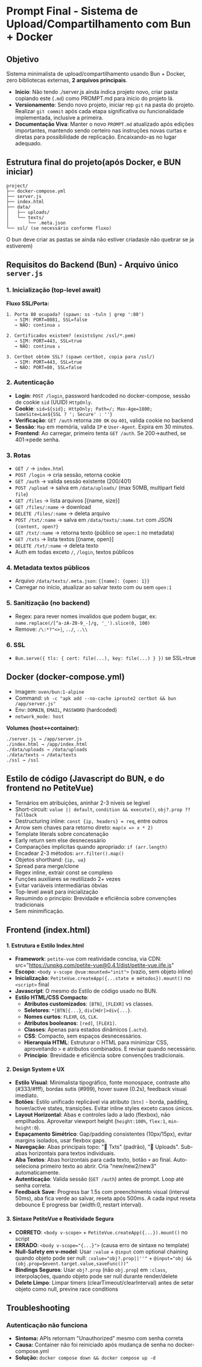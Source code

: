 # Prompt Final - Sistema de Upload/Compartilhamento com Bun + Docker

## Objetivo
Sistema minimalista de upload/compartilhamento usando Bun + Docker, zero bibliotecas externas, **2 arquivos principais**.

- **Inicio**: Não tendo ./server.js ainda indica projeto novo, criar pasta copiando este (`.md`) como PROMPT.md para inicio do projeto lá.
- **Versionamento**: Sendo novo projeto, iniciar rep `git` na pasta do projeto. Realizar `git commit` após cada etapa significativa ou funcionalidade implementada, inclusive a primeira.
- **Documentação Viva**: Manter o novo `PROMPT.md` atualizado após edições importantes, mantendo sendo certeiro nas instruções novas curtas e diretas para possibilidade de replicação. Encaixando-as no lugar adequado.

## Estrutura final do projeto(após Docker, e BUN iniciar)
```
project/
├── docker-compose.yml
├── server.js
├── index.html
├── data/
│   ├── uploads/
│   └── texts/
│       └── .meta.json
└── ssl/ (se necessário conforme fluxo)
```

O bun deve criar as pastas se ainda não estiver criadas(e não quebrar se ja estiverem)

## Requisitos do Backend (Bun) - Arquivo único `server.js`

### 1. Inicialização (top-level await)

**Fluxo SSL/Porta:**
```
1. Porta 80 ocupada? (spawn: ss -tuln | grep ':80')
   → SIM: PORT=8081, SSL=false
   → NÃO: continua ↓
   
2. Certificados existem? (existsSync /ssl/*.pem)
   → SIM: PORT=443, SSL=true
   → NÃO: continua ↓
   
3. Certbot obtém SSL? (spawn certbot, copia para /ssl/)
   → SIM: PORT=443, SSL=true
   → NÃO: PORT=80, SSL=false
```

### 2. Autenticação
- **Login**: `POST /login`, password hardcoded no docker-compose, sessão de cookie `sid` (UUID) `HttpOnly`.
- **Cookie**: `sid=${sid}; HttpOnly; Path=/; Max-Age=1800; SameSite=Lax${SSL ? '; Secure' : ''}`
- **Verificação**: `GET /auth` retorna `200 OK` ou `401`, valida cookie no backend
- **Sessão**: `Map` em memória, valida `IP` e `User-Agent`. Expira em 30 minutos.
- **Frontend**: Ao carregar, primeiro tenta `GET /auth`. Se 200→authed, se 401→pede senha.

### 3. Rotas
- `GET /` → `index.html`
- `POST /login` → cria sessão, retorna cookie
- `GET /auth` → valida sessão existente (200/401)
- `POST /upload` → salva em `/data/uploads/` (max 50MB, multipart field `file`)
- `GET /files` → lista arquivos [{name, size}]
- `GET /files/:name` → download
- `DELETE /files/:name` → deleta arquivo
- `POST /txt/:name` → salva em `/data/texts/:name.txt` com JSON `{content, open?}`
- `GET /txt/:name` → retorna texto (público se `open:1` no metadata)
- `GET /txts` → lista textos [{name, open}]
- `DELETE /txt/:name` → deleta texto
- Auth em todas exceto `/`, `/login`, textos públicos

### 4. Metadata textos públicos
- Arquivo `/data/texts/.meta.json`: `{[name]: {open: 1}}`
- Carregar no início, atualizar ao salvar texto com ou sem `open:1`

### 5. Sanitização (no backend)
- Regex: para rever nomes invalidos que podem bugar, ex: `name.replace(/[^a-zA-Z0-9_-]/g, '_').slice(0, 100)`
- Remove: `/\:*?"<>|`, `../`, `..\\`

### 6. SSL
- `Bun.serve({ tls: { cert: file(...), key: file(...) } })` se SSL=true

## Docker (docker-compose.yml)

- Imagem: `oven/bun:1-alpine`
- Command: `sh -c "apk add --no-cache iproute2 certbot && bun /app/server.js"`
- Env: `DOMAIN`, `EMAIL`, `PASSWORD` (hardcoded)
- `network_mode: host`

**Volumes (host↔container):**
```
./server.js → /app/server.js
./index.html → /app/index.html
./data/uploads → /data/uploads
./data/texts → /data/texts
./ssl → /ssl
```

## Estilo de código (Javascript do BUN, e do frontend no PetiteVue)

- Ternários em atribuições, aninhar 2-3 níveis se legível
- Short-circuit: `value || default`, `condition && execute()`, `obj?.prop ?? fallback`
- Destructuring inline: `const {ip, headers} = req`, entre outros
- Arrow sem chaves para retorno direto: `map(x => x * 2)`
- Template literals sobre concatenação
- Early return sem else desnecessário
- Comparações implícitas quando apropriado: `if (arr.length)`
- Encadear 2-3 métodos: `arr.filter().map()`
- Objetos shorthand: `{ip, ua}`
- Spread para merge/clone
- Regex inline, extrair const se complexo
- Funções auxiliares se reutilizado 2+ vezes
- Evitar variáveis intermediárias óbvias
- Top-level await para inicialização
- Resumindo o principio: Brevidade e eficiência sobre convenções tradicionais
- Sem minimificação.

## Frontend (index.html)

#### 1. Estrutura e Estilo Index.html
- **Framework**: `petite-vue` com reatividade concisa, via CDN: src="https://unpkg.com/petite-vue@0.4.1/dist/petite-vue.iife.js"
- **Escopo**: `<body v-scope @vue:mounted="init">` (vazio, sem objeto inline)
- **Inicialização**: `PetiteVue.createApp({...state e métodos}).mount()` no `<script>` final
- **Javascript**: O mesmo do Estilo de código usado no BUN.
- **Estilo HTML/CSS Compacto**:
    - **Atributos customizados**: `[BTN]`, `[FLEXR]` vs classes.
    - **Seletores**: `*[BTN]{...}`, `div[Hdr]>div{...}`.
    - **Nomes curtos**: `FLEXR`, `G5`, `CLK`.
    - **Atributos booleanos**: `[red]`, `[FLEX1]`.
    - **Classes**: Apenas para estados dinâmicos (`.actv`).
    - **CSS**: Compacto, sem espaços desnecessários.
    - **Hierarquia HTML**: Estruturar o HTML para minimizar CSS, aproveitando `>` e atributos combinados. E revisar quando necessário.
    - **Princípio**: Brevidade e eficiência sobre convenções tradicionais.

#### 2. Design System e UX
- **Estilo Visual**: Minimalista tipográfico, fonte monospace, contraste alto (#333/#fff), bordas sutis (#999), hover suave (0.2s), feedback visual imediato.
- **Botões**: Estilo unificado replicável via atributo `[btn]` - borda, padding, hover/active states, transições. Evitar inline styles exceto casos únicos.
- **Layout Horizontal**: Abas e controles lado a lado (flexbox), não empilhados. Aproveitar viewport height (`height:100%`, `flex:1`, `min-height:0`).
- **Espaçamento Simétrico**: Gap/padding consistentes (10px/15px), evitar margins isolados, usar flexbox gaps.
- **Navegação**: Abas principais topo: "📝 Txts" (padrão), "📁 Uploads". Sub-abas horizontais para textos individuais.
- **Aba Textos**: Abas horizontais para cada texto, botão `+` ao final. Auto-seleciona primeiro texto ao abrir. Cria "new/new2/new3" automaticamente.
- **Autenticação**: Valida sessão (`GET /auth`) antes de prompt. Loop até senha correta.
- **Feedback Save**: Progress bar 1.5s com preenchimento visual (interval 50ms), aba fica verde ao salvar, reseta após 500ms. A cada input reseta debounce E progress bar (width:0, restart interval).

#### 3. Sintaxe PetiteVue e Reatividade Segura
- **CORRETO**: `<body v-scope>` + `PetiteVue.createApp({...}).mount()` no script
- **ERRADO**: `<body v-scope="{...}">` (causa erro de sintaxe no template)
- **Null-Safety em v-model**: Usar `:value` + `@input` com optional chaining quando objeto pode ser null: `:value="obj?.prop||''"` + `@input="obj && (obj.prop=$event.target.value,saveFunc())"`
- **Bindings Seguros**: Usar `obj?.prop` (não `obj.prop`) em `:class`, interpolações, quando objeto pode ser null durante render/delete
- **Delete Limpo**: Limpar timers (clearTimeout/clearInterval) antes de setar objeto como null, previne race conditions

## Troubleshooting

### Autenticação não funciona
- **Sintoma:** APIs retornam "Unauthorized" mesmo com senha correta
- **Causa:** Container não foi reiniciado após mudança de senha no docker-compose.yml
- **Solução:** `docker compose down && docker compose up -d`
